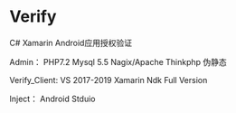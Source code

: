# Verify
C# Xamarin Android应用授权验证

Admin：
PHP7.2
Mysql 5.5
Nagix/Apache
Thinkphp 伪静态

Verify_Client:
VS 2017-2019
Xamarin
Ndk Full Version

Inject：
Android Stduio
